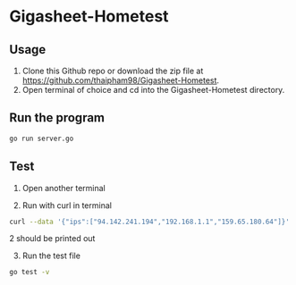 # Gigasheet-Hometest

## Usage

1. Clone this Github repo or download the zip file at https://github.com/thaipham98/Gigasheet-Hometest.
2. Open terminal of choice and cd into the Gigasheet-Hometest directory.

## Run the program

```bash
go run server.go
```

## Test
1. Open another terminal

2. Run with curl in terminal

```bash
curl --data '{"ips":["94.142.241.194","192.168.1.1","159.65.180.64"]}' -H "Content-type: application/json" http://localhost:8080/count_ips_in_ipsum
```

2 should be printed out

3. Run the test file

```bash
go test -v
```
